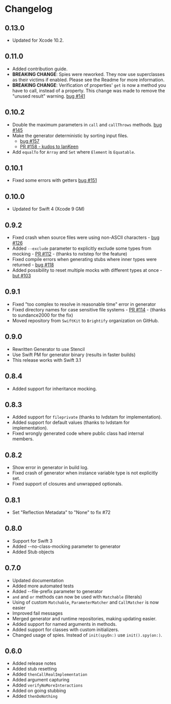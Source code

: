 # Changelog

## 0.13.0

* Updated for Xcode 10.2.

## 0.11.0

* Added contribution guide.
* **BREAKING CHANGE**: Spies were reworked. They now use superclasses as their victims if enabled. Please see the Readme for more information.
* **BREAKING CHANGE**: Verification of properties' `get` is now a method you have to call, instead of a property. This change was made to remove the "unused result" warning.  [bug #141](https://github.com/Brightify/Cuckoo/issues/141)

## 0.10.2
* Double the maximum parameters in `call` and `callThrows` methods. [bug #145](https://github.com/Brightify/Cuckoo/issues/145)
* Make the generator deterministic by sorting input files.
    * [bug #157](https://github.com/Brightify/Cuckoo/issues/157)
    * [PR #158 - kudos to IanKeen](https://github.com/Brightify/Cuckoo/pull/158)
* Add `equalTo` for `Array` and `Set` where `Element` is `Equatable`.

## 0.10.1
* Fixed some errors with getters [bug #151](https://github.com/Brightify/Cuckoo/issues/151)

## 0.10.0

* Updated for Swift 4 (Xcode 9 GM)

## 0.9.2

* Fixed crash when source files were using non-ASCII characters - [bug #126](https://github.com/Brightify/Cuckoo/issues/126)
* Added `--exclude` parameter to explicitly exclude some types from mocking - [PR #112](https://github.com/Brightify/Cuckoo/pull/112) - (thanks to nxtstep for the feature)
* Fixed compile errors when generating stubs where inner types were returned - [bug #118](https://github.com/Brightify/Cuckoo/issues/118)
* Added possibility to reset multiple mocks with different types at once - [but #103](https://github.com/Brightify/Cuckoo/issues/103)

## 0.9.1

* Fixed "too complex to resolve in reasonable time" error in generator
* Fixed directory names for case sensitive file systems - [PR #114](https://github.com/Brightify/Cuckoo/pull/115) - (thanks to sundance2000 for the fix)
* Moved repository from `SwiftKit` to `Brightify` organization on GitHub.

## 0.9.0

* Rewritten Generator to use Stencil
* Use Swift PM for generator binary (results in faster builds)
* This release works with Swift 3.1

## 0.8.4

* Added support for inheritance mocking.  

## 0.8.3

* Added support for `fileprivate` (thanks to lvdstam for implementation).
* Added support for default values (thanks to lvdstam for implementation).
* Fixed wrongly generated code where public class had internal members.

## 0.8.2

* Show error in generator in build log.
* Fixed crash of generator when instance variable type is not explicitly set.
* Fixed support of closures and unwrapped optionals.

## 0.8.1

* Set "Reflection Metadata" to "None" to fix #72

## 0.8.0

* Support for Swift 3
* Added --no-class-mocking parameter to generator
* Added Stub objects

## 0.7.0

* Updated documentation
* Added more automated tests
* Added --file-prefix parameter to generator
* `and` and `or` methods can now be used with `Matchable` (literals)
* Using of custom `Matchable`, `ParameterMatcher` and `CallMatcher` is now easier
* Improved fail messages
* Merged generator and runtime repositories, making updating easier.
* Added support for named arguments in methods.
* Added support for classes with custom initializers.
* Changed usage of spies. Instead of `init(spyOn:)` use `init().spy(on:)`.

## 0.6.0

* Added release notes
* Added stub resetting
* Added `thenCallRealImplementation`
* Added argument capturing
* Added `verifyNoMoreInteractions`
* Added on going stubbing
* Added `thenDoNothing`
